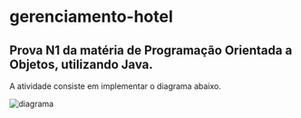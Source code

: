 # gerenciamento-hotel
## Prova N1 da matéria de Programação Orientada a Objetos, utilizando Java.

A atividade consiste em implementar o diagrama abaixo.


![diagrama](https://github.com/matheusfaggi/gerenciamento-hotel/blob/develop/diagrama.jpg)
